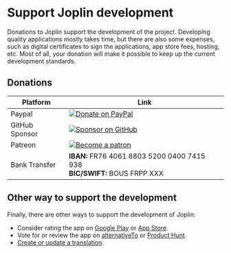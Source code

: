 # Support Joplin development

Donations to Joplin support the development of the project. Developing quality applications mostly takes time, but there are also some expenses, such as digital certificates to sign the applications, app store fees, hosting, etc. Most of all, your donation will make it possible to keep up the current development standards.

## Donations

Platform | Link
--- | ---
Paypal | [![Donate on PayPal](https://joplinapp.org/images/badges/Donate-PayPal-green.svg)](https://www.paypal.com/cgi-bin/webscr?cmd=_donations&business=E8JMYD2LQ8MMA&lc=GB&item_name=Joplin+Development&currency_code=EUR&bn=PP%2dDonationsBF%3abtn_donateCC_LG%2egif%3aNonHosted) | 
GitHub Sponsor | [![Sponsor on GitHub](https://joplinapp.org/images/badges/GitHub-Badge.svg)](https://github.com/sponsors/laurent22/)
Patreon | [![Become a patron](https://joplinapp.org/images/badges/Patreon-Badge.svg)](https://www.patreon.com/joplin)
Bank Transfer | **IBAN:** FR76 4061 8803 5200 0400 7415 938<br>**BIC/SWIFT:** BOUS FRPP XXX

## Other way to support the development

Finally, there are other ways to support the development of Joplin:

- Consider rating the app on [Google Play](https://play.google.com/store/apps/details?id=net.cozic.joplin&utm_source=GitHub&utm_campaign=README&pcampaignid=MKT-Other-global-all-co-prtnr-py-PartBadge-Mar2515-1) or [App Store](https://itunes.apple.com/us/app/joplin/id1315599797).
- Vote for or review the app on [alternativeTo](https://alternativeto.net/software/joplin/) or [Product Hunt](https://www.producthunt.com/posts/joplin).
- [Create or update a translation](https://joplinapp.org/#localisation).
